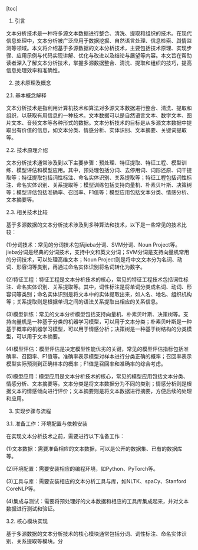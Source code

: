 
[toc]                    
                
                
1. 引言

文本分析技术是一种将多源文本数据进行整合、清洗、提取和组织的技术。在现代信息处理中，文本分析被广泛应用于数据挖掘、自然语言处理、信息检索、舆情监测等领域。本文将介绍基于多源数据的文本分析技术，主要包括技术原理、实现步骤、应用示例与代码实现讲解、优化与改进以及结论与展望等内容。本文旨在帮助读者深入了解文本分析技术，掌握多源数据整合、清洗、提取和组织的技巧，提高信息处理效率和准确性。

2. 技术原理及概念

2.1. 基本概念解释

文本分析技术是指利用计算机技术和算法对多源文本数据进行整合、清洗、提取和组织，以获取有用信息的一种技术。文本数据可以是自然语言文本、数字文本、图片文本、音频文本等各种形式的数据。文本分析技术的目标是从多源文本数据中提取出有价值的信息，如文本分类、情感分析、实体识别、文本摘要、关键词提取等。

2.2. 技术原理介绍

文本分析技术通常涉及到以下主要步骤：预处理、特征提取、特征工程、模型训练、模型评估和模型应用。其中，预处理包括分词、去停用词、词形还原、词干提取等；特征提取包括词性标注、命名实体识别、关系提取等；特征工程包括词性标注、命名实体识别、关系提取等；模型训练包括支持向量机、朴素贝叶斯、决策树等；模型评估包括准确率、召回率、F1值等；模型应用包括文本分类、情感分析、文本摘要等。

2.3. 相关技术比较

基于多源数据的文本分析技术涉及到多种算法和技术，以下是一些常见的技术比较：

(1)分词技术：常见的分词技术包括jieba分词、SVM分词、Noun Project等。jieba分词是经典的分词技术，支持中文和英文分词；SVM分词是支持向量机常用的分词技术，可以处理高维文本；Noun Project则是将中文文本分为名词、动词、形容词等类别，再通过命名实体识别将名词转化为数字。

(2)特征工程：特征工程是文本分析技术的核心，常见的特征工程技术包括词性标注、命名实体识别、关系提取等。其中，词性标注是将单词分类成名词、动词、形容词等类别；命名实体识别是将文本中的实体提取出来，如人名、地名、组织机构等；关系提取则是根据单词之间的语法关系提取出相应的关系信息。

(3)模型训练：常见的文本分析模型包括支持向量机、朴素贝叶斯、决策树等。支持向量机是一种基于分类的机器学习模型，可以用于文本分类；朴素贝叶斯是一种基于概率的机器学习模型，可以用于情感分析；决策树是一种基于树结构的分类模型，可以用于文本摘要。

(4)模型评估：模型评估是决定模型性能优劣的关键，常见的模型评估指标包括准确率、召回率、F1值等。准确率表示模型对样本进行分类正确的概率；召回率表示模型实际预测到正确样本的概率；F1值是召回率和准确率的综合考虑。

(5)模型应用：模型应用是文本分析技术的核心，常见的模型应用包括文本分类、情感分析、文本摘要等。文本分类是将文本数据分为不同的类别；情感分析则是根据文本的情感倾向进行评价；文本摘要则是将文本数据进行摘要，方便后续的处理和应用。

3. 实现步骤与流程

3.1. 准备工作：环境配置与依赖安装

在实现文本分析技术之前，需要进行以下准备工作：

(1)文本数据：需要准备相应的文本数据，可以是公开的数据集、已有的数据库等。

(2)环境配置：需要安装相应的编程环境，如Python、PyTorch等。

(3)工具与库：需要安装相应的文本分析工具与库，如NLTK、spaCy、Stanford CoreNLP等。

(4)集成与测试：需要将预处理好的文本数据和相应的工具库集成起来，并对文本数据进行测试和验证。

3.2. 核心模块实现

基于多源数据的文本分析技术的核心模块通常包括分词、词性标注、命名实体识别、关系提取等模块。分

